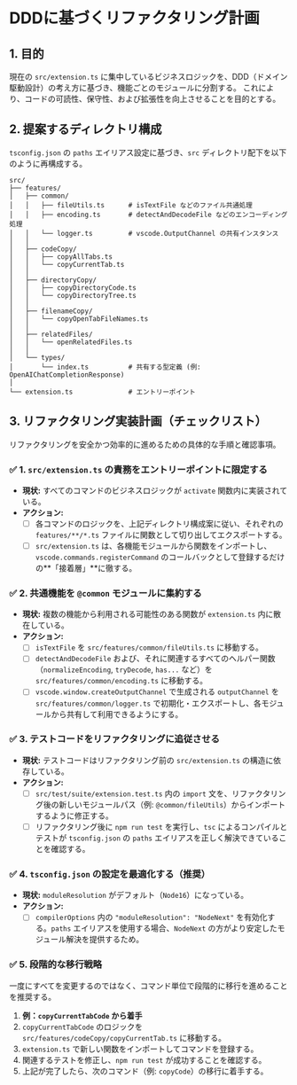 # DDDに基づくリファクタリング計画

## 1. 目的

現在の `src/extension.ts` に集中しているビジネスロジックを、DDD（ドメイン駆動設計）の考え方に基づき、機能ごとのモジュールに分割する。
これにより、コードの可読性、保守性、および拡張性を向上させることを目的とする。

## 2. 提案するディレクトリ構成

`tsconfig.json` の `paths` エイリアス設定に基づき、`src` ディレクトリ配下を以下のように再構成する。

```
src/
├── features/
│   ├── common/
│   │   ├── fileUtils.ts      # isTextFile などのファイル共通処理
│   │   ├── encoding.ts       # detectAndDecodeFile などのエンコーディング処理
│   │   └── logger.ts         # vscode.OutputChannel の共有インスタンス
│   │
│   ├── codeCopy/
│   │   ├── copyAllTabs.ts
│   │   └── copyCurrentTab.ts
│   │
│   ├── directoryCopy/
│   │   ├── copyDirectoryCode.ts
│   │   └── copyDirectoryTree.ts
│   │
│   ├── filenameCopy/
│   │   └── copyOpenTabFileNames.ts
│   │
│   ├── relatedFiles/
│   │   └── openRelatedFiles.ts
│   │
│   └── types/
│       └── index.ts          # 共有する型定義 (例: OpenAIChatCompletionResponse)
│
└── extension.ts              # エントリーポイント
```

## 3. リファクタリング実装計画（チェックリスト）

リファクタリングを安全かつ効率的に進めるための具体的な手順と確認事項。

### ✅ 1. `src/extension.ts` の責務をエントリーポイントに限定する

- **現状:** すべてのコマンドのビジネスロジックが `activate` 関数内に実装されている。
- **アクション:**
  - [ ] 各コマンドのロジックを、上記ディレクトリ構成案に従い、それぞれの `features/**/*.ts` ファイルに関数として切り出してエクスポートする。
  - [ ] `src/extension.ts` は、各機能モジュールから関数をインポートし、`vscode.commands.registerCommand` のコールバックとして登録するだけの**「接着層」**に徹する。

### ✅ 2. 共通機能を `@common` モジュールに集約する

- **現状:** 複数の機能から利用される可能性のある関数が `extension.ts` 内に散在している。
- **アクション:**
  - [ ] `isTextFile` を `src/features/common/fileUtils.ts` に移動する。
  - [ ] `detectAndDecodeFile` および、それに関連するすべてのヘルパー関数（`normalizeEncoding`, `tryDecode`, `has...` など）を `src/features/common/encoding.ts` に移動する。
  - [ ] `vscode.window.createOutputChannel` で生成される `outputChannel` を `src/features/common/logger.ts` で初期化・エクスポートし、各モジュールから共有して利用できるようにする。

### ✅ 3. テストコードをリファクタリングに追従させる

- **現状:** テストコードはリファクタリング前の `src/extension.ts` の構造に依存している。
- **アクション:**
  - [ ] `src/test/suite/extension.test.ts` 内の `import` 文を、リファクタリング後の新しいモジュールパス（例: `@common/fileUtils`）からインポートするように修正する。
  - [ ] リファクタリング後に `npm run test` を実行し、`tsc` によるコンパイルとテストが `tsconfig.json` の `paths` エイリアスを正しく解決できていることを確認する。

### ✅ 4. `tsconfig.json` の設定を最適化する（推奨）

- **現状:** `moduleResolution` がデフォルト（`Node16`）になっている。
- **アクション:**
  - [ ] `compilerOptions` 内の `"moduleResolution": "NodeNext"` を有効化する。`paths` エイリアスを使用する場合、`NodeNext` の方がより安定したモジュール解決を提供するため。

### ✅ 5. 段階的な移行戦略

一度にすべてを変更するのではなく、コマンド単位で段階的に移行を進めることを推奨する。

1. **例：`copyCurrentTabCode` から着手**
2. `copyCurrentTabCode` のロジックを `src/features/codeCopy/copyCurrentTab.ts` に移動する。
3. `extension.ts` で新しい関数をインポートしてコマンドを登録する。
4. 関連するテストを修正し、`npm run test` が成功することを確認する。
5. 上記が完了したら、次のコマンド（例: `copyCode`）の移行に着手する。
